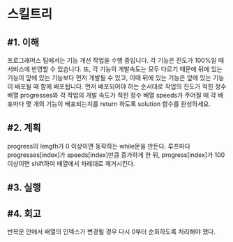 스킬트리
====================

#1. 이해
------------------
프로그래머스 팀에서는 기능 개선 작업을 수행 중입니다. 각 기능은 진도가 100%일 때 서비스에 반영할 수 있습니다. 또, 각 기능의 개발속도는 모두 다르기 때문에 뒤에 있는 기능이 앞에 있는 기능보다 먼저 개발될 수 있고, 이때 뒤에 있는 기능은 앞에 있는 기능이 배포될 때 함께 배포됩니다. 먼저 배포되어야 하는 순서대로 작업의 진도가 적힌 정수 배열 progresses와 각 작업의 개발 속도가 적힌 정수 배열 speeds가 주어질 때 각 배포마다 몇 개의 기능이 배포되는지를 return 하도록 solution 함수를 완성하세요.

#2. 계획
---------------
progress의 length가 0 이상이면 동작하는 while문을 만든다. 루프마다 progresses[index]가 speeds[index]만큼 증가하게 한 뒤, progress[index]가 100 이상이면 shift하여 배열에서 차례대로 제거시킨다.

#3. 실행
-----------------

#4. 회고
-----------------
반복문 안에서 배열의 인덱스가 변경될 경우 다시 0부터 순회하도록 처리해야 했다.